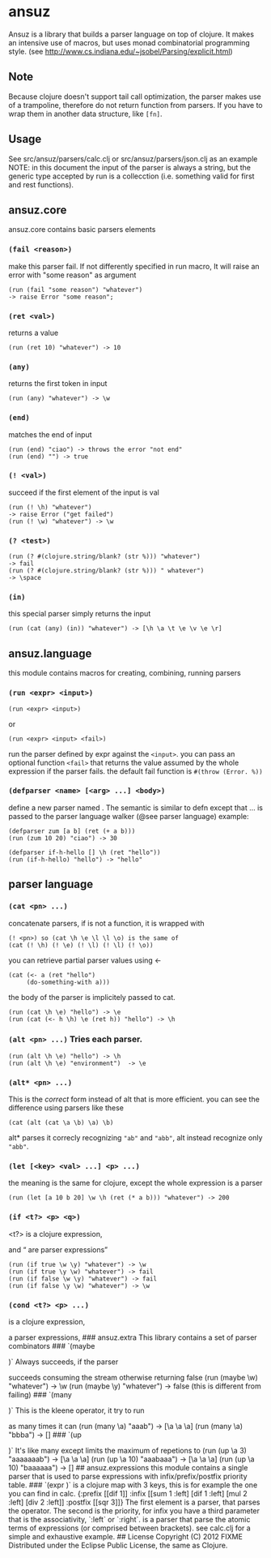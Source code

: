 # ansuz
Ansuz is a library that builds a parser language on top of clojure. It makes
an intensive use of macros, but uses monad combinatorial programming style.
(see http://www.cs.indiana.edu/~jsobel/Parsing/explicit.html)

## Note
Because clojure doesn't support tail call optimization, the parser makes use
of a trampoline, therefore do not return function from parsers. If you have to
wrap them in another data structure, like `[fn]`.

## Usage
See src/ansuz/parsers/calc.clj or src/ansuz/parsers/json.clj as an example
NOTE: in this document the input of the parser is always a string, but the
generic type accepted by run is a collecction (i.e. something valid for 
first and rest functions).

## ansuz.core
ansuz.core contains basic parsers elements

### `(fail <reason>)`

make this parser fail. If not differently specified in
run macro, It will raise an error with "some reason" as argument

    (run (fail "some reason") "whatever") 
    -> raise Error "some reason";

### `(ret <val>)` 

returns a value

    (run (ret 10) "whatever") -> 10

### `(any)` 

returns the first token in input

    (run (any) "whatever") -> \w

### `(end)`

matches the end of input

    (run (end) "ciao") -> throws the error "not end"
    (run (end) "") -> true

### `(! <val>)` 

succeed if the first element of the input is val

    (run (! \h) "whatever")
    -> raise Error ("get failed")
    (run (! \w) "whatever") -> \w

### `(? <test>)`

    (run (? #(clojure.string/blank? (str %))) "whatever")
    -> fail
    (run (? #(clojure.string/blank? (str %))) " whatever")
    -> \space

### `(in)` 

this special parser simply returns the input 

    (run (cat (any) (in)) "whatever") -> [\h \a \t \e \v \e \r]

## ansuz.language

this module contains macros for creating, combining, running parsers

### `(run <expr> <input>)`

    (run <expr> <input>)

or

    (run <expr> <input> <fail>)

run the parser defined by expr against the `<input>`.
you can pass an optional function `<fail>` that returns the value
assumed by the whole expression if the parser fails.
the default fail function is `#(throw (Error. %))`

### `(defparser <name> [<arg> ...] <body>)`
define a new parser named <name>. The semantic is similar to defn 
except that <body> ... is passed to the parser language walker 
(@see parser language)
example:

    (defparser zum [a b] (ret (+ a b)))
    (run (zum 10 20) "ciao") -> 30
  
    (defparser if-h-hello [] \h (ret "hello"))
    (run (if-h-hello) "hello") -> "hello"

## parser language

### `(cat <pn> ...)`

concatenate parsers, if <pn> is not a function, it is wrapped with

    (! <pn>) so (cat \h \e \l \l \o) is the same of 
    (cat (! \h) (! \e) (! \l) (! \l) (! \o))

you can retrieve partial parser values using <-

    (cat (<- a (ret "hello")
         (do-something-with a)))

the body of the parser is implicitely passed to cat.

    (run (cat \h \e) "hello") -> \e
    (run (cat (<- h \h) \e (ret h)) "hello") -> \h
   

### `(alt <pn> ...)`   Tries each <pn> parser.

    (run (alt \h \e) "hello") -> \h
    (run (alt \h \e) "environment")  -> \e
   	
### `(alt* <pn> ...)`
This is the *correct* form instead of alt that is more efficient.
you can see the difference using parsers like these

    (cat (alt (cat \a \b) \a) \b)
   
alt* parses it correcly recognizing `"ab"` and `"abb"`, alt instead
recognize only `"abb"`.

### `(let [<key> <val> ...] <p> ...)`
the meaning is the same for clojure, except the whole expression 
is a parser
   
    (run (let [a 10 b 20] \w \h (ret (* a b))) "whatever") -> 200

### `(if <t?> <p> <q>)`
<t?> is a clojure expression, <p> and <q> are parser expressions

    (run (if true \w \y) "whatever") -> \w
    (run (if true \y \w) "whatever") -> fail
    (run (if false \w \y) "whatever") -> fail
    (run (if false \y \w) "whatever") -> \w

### `(cond <t?> <p> ...)`
 <?t> is a clojure expression, <p> a parser expressions,

### ansuz.extra
This library contains a set of parser combinators

### `(maybe <p>)`
Always succeeds, if the parser <p> succeeds consuming the stream
otherwise returning false

    (run (maybe \w) "whatever") -> \w
    (run (maybe \y) "whatever") -> false (this is different from failing)
   
### `(many <p>)`
This is the kleene operator, it try to run <p> as many times it can

    (run (many \a) "aaab") -> [\a \a \a]
    (run (many \a) "bbba") -> []

### `(up <p> <num>)`
It's like many except limits the maximum of repetions to <num>

    (run (up \a 3) "aaaaaaab") -> [\a \a \a]
    (run (up \a 10) "aaabaaa") -> [\a \a \a]
    (run (up \a 10) "baaaaaa") -> []

## ansuz.expressions

  this module contains a single parser that is used to parse expressions 
  with infix/prefix/postfix priority table.

### `(expr <op-table> <term>)`
  <op-table> is a clojure map with 3 keys, this is for example the one you 
  can find in calc.
 
    {:prefix [[dif 1]]
      :infix [[sum 1 :left]
             [dif 1 :left]
             [mul 2 :left]
             [div 2 :left]]
     :postfix [[sqr 3]]}

   The first element is a parser, that parses the operator.  The second is the
   priority, for infix you have a third parameter that is the associativity, 
   `:left` or `:right`.

   <term> is a parser that parse the atomic terms of expressions (or comprised
   between brackets). see calc.clj for a simple and exhaustive example.

## License

Copyright (C) 2012 FIXME

Distributed under the Eclipse Public License, the same as Clojure.
